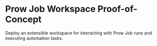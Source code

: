 # Prow Job Workspace Proof-of-Concept
Deploy an extensible workspace for interacting with Prow Job runs and executing automation tasks.
